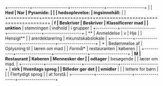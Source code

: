 +-----------+------------------+-----------------+-------------------+
|           | **Hed            | **Nar           | **Pyramide:**     |
|           | hedsoplevelse:** | ingsinnehåll:** |                   |
+===========+==================+=================+===================+
| **f       | Beskriver        | Beskriver       | Klassificerer mad |
| unktion** | stemningen       | indhold         | i grupper         |
+-----------+------------------+-----------------+-------------------+
| **        | Anmeldelse       | v               | Hje               |
| Hensigt** |                  | arerdeklarering | mkunstskabslokale |
+-----------+------------------+-----------------+-------------------+
| *         | Bedømmelse af    | Oplysning til   | læren om mad      |
| *Formål** | restauranten     | køberen         |                   |
+-----------+------------------+-----------------+-------------------+
| **M       | Restaurant       | Køberen         | Mennesker der     |
| odtager** | besøgende        |                 | lærer om mad.     |
+-----------+------------------+-----------------+-------------------+
| **virk    | Hverdags sprog   |                 | Billeder gør det  |
| emidler** |                  |                 | lettere for børn  |
|           | Flertydigt sprog |                 | at forstå         |
+-----------+------------------+-----------------+-------------------+
